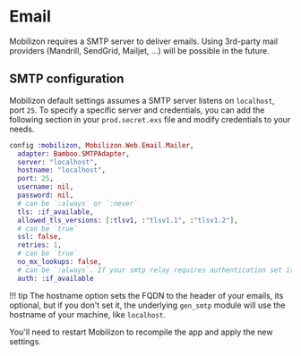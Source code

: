 # Email

Mobilizon requires a SMTP server to deliver emails. Using 3rd-party mail providers (Mandrill, SendGrid, Mailjet, …) will be possible in the future.

## SMTP configuration

Mobilizon default settings assumes a SMTP server listens on `localhost`, port `25`. To specify a specific server and credentials, you can add the following section in your `prod.secret.exs` file and modify credentials to your needs.
```elixir
config :mobilizon, Mobilizon.Web.Email.Mailer,
  adapter: Bamboo.SMTPAdapter,
  server: "localhost",
  hostname: "localhost",
  port: 25,
  username: nil,
  password: nil,
  # can be `:always` or `:never`
  tls: :if_available,
  allowed_tls_versions: [:tlsv1, :"tlsv1.1", :"tlsv1.2"],
  # can be `true`
  ssl: false,
  retries: 1,
  # can be `true`
  no_mx_lookups: false,
  # can be `:always`. If your smtp relay requires authentication set it to `:always`.
  auth: :if_available
```

!!! tip
    The hostname option sets the FQDN to the header of your emails, its optional, but if you don't set it, the underlying `gen_smtp` module will use the hostname of your machine, like `localhost`.

You'll need to restart Mobilizon to recompile the app and apply the new settings.